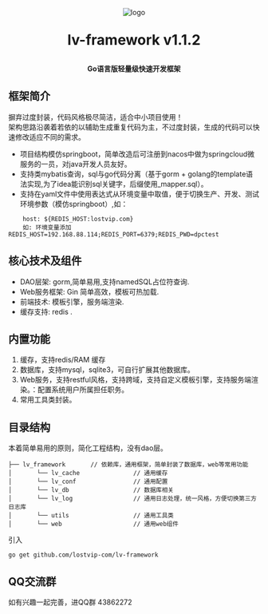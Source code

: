 <p align="center">
	<img alt="logo" src="https://oscimg.oschina.net/oscnet/up-dd77653d7c9f197dd9d93684f3c8dcfbab6.png">
</p>
<h1 align="center" style="margin: 30px 0 30px; font-weight: bold;"> lv-framework v1.1.2 </h1>
<h4 align="center">Go语言版轻量级快速开发框架</h4>


## 框架简介
摒弃过度封装，代码风格极尽简洁，适合中小项目使用！<br>
架构思路沿袭着若依的以辅助生成重复代码为主，不过度封装，生成的代码可以快速修改适应不同的需求。
* 项目结构模仿springboot，简单改造后可注册到nacos中做为springcloud微服务的一员，对java开发人员友好。
* 支持类mybatis查询，sql与go代码分离（基于gorm + golang的template语法实现,为了idea能识别sql关键字，后缀使用_mapper.sql）。
* 支持在yaml文件中使用表达式从环境变量中取值，便于切换生产、开发、测试环境参数（模仿springboot）,如：
~~~
    host: ${REDIS_HOST:lostvip.com}
    如: 环境变量添加 REDIS_HOST=192.168.88.114;REDIS_PORT=6379;REDIS_PWD=dpctest
~~~

## 核心技术及组件

* DAO层架: gorm,简单易用,支持namedSQL占位符查询.</br>
* Web服务框架: Gin 简单高效，模板可热加载.</br>
* 前端技术: 模板引擎，服务端渲染.</br>
* 缓存支持: redis .</br>

## 内置功能

1.  缓存，支持redis/RAM 缓存
2.  数据库，支持mysql，sqlite3，可自行扩展其他数据库。
3.  Web服务，支持restful风格，支持跨域，支持自定义模板引擎，支持服务端渲染。：配置系统用户所属担任职务。
4.  常用工具类封装。


## 目录结构
本着简单易用的原则，简化工程结构，没有dao层。

~~~
├── lv_framework       // 依赖库，通用框架，简单封装了数据库，web等常用功能
│       └── lv_cache               // 通用缓存
│       └── lv_conf                // 通用配置
│       └── lv_db                  // 数据库相关
│       └── lv_log                 // 通用日志处理，统一风格，方便切换第三方日志库
│       └── utils                  // 通用工具类
│       └── web                    // 通用web组件  
~~~

引入
~~~
go get github.com/lostvip-com/lv-framework
~~~

## QQ交流群
如有兴趣一起完善，进QQ群 43862272


